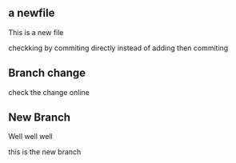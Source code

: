 ## a newfile 

This is a new file

checkking by commiting directly instead of adding then commiting


## Branch change


check the change online 

## New Branch

Well well well 

this is the new branch 